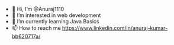 - 👋 Hi, I’m @Anuraj1110
- 👀 I’m interested in web development
- 🌱 I’m currently learning Java Basics
- 📫 How to reach me https://www.linkedin.com/in/anuraj-kumar-bb620717a/

<!---
Anuraj1110/Anuraj1110 is a ✨ special ✨ repository because its `README.md` (this file) appears on your GitHub profile.
You can click the Preview link to take a look at your changes.
--->
